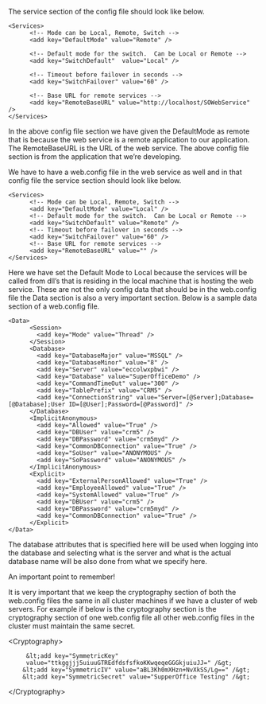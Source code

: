 <properties date="2016-06-24"
SortOrder="6"
/>

The service section of the config file should look like below.

```
<Services>
      <!-- Mode can be Local, Remote, Switch -->
      <add key="DefaultMode" value="Remote" />
 
      <!-- Default mode for the switch.  Can be Local or Remote -->
      <add key="SwitchDefault"  value="Local" />
 
      <!-- Timeout before failover in seconds -->
      <add key="SwitchFailover" value="60" />
 
      <!-- Base URL for remote services -->
      <add key="RemoteBaseURL" value="http://localhost/SOWebService" />
</Services>
```

 

In the above config file section we have given the DefaultMode as remote that is because the web service is a remote application to our application. The RemoteBaseURL is the URL of the web service. The above config file section is from the application that we’re developing.

We have to have a web.config file in the web service as well and in that config file the service section should look like below.

```
<Services>
      <!-- Mode can be Local, Remote, Switch -->
      <add key="DefaultMode" value="Local" />
      <!-- Default mode for the switch.  Can be Local or Remote -->
      <add key="SwitchDefault" value="Remote" />
      <!-- Timeout before failover in seconds -->
      <add key="SwitchFailover" value="60" />
      <!-- Base URL for remote services -->
      <add key="RemoteBaseURL" value="" />
</Services>
```

 

Here we have set the Default Mode to Local because the services will be called from dll’s that is residing in the local machine that is hosting the web service. These are not the only config data that should be in the web.config file the Data section is also a very important section. Below is a sample data section of a web.config file.

```
<Data>
      <Session>
        <add key="Mode" value="Thread" />
      </Session>
      <Database>
        <add key="DatabaseMajor" value="MSSQL" />
        <add key="DatabaseMinor" value="8" />
        <add key="Server" value="eccolwxpbwi" />
        <add key="Database" value="SuperOfficeDemo" />
        <add key="CommandTimeOut" value="300" />
        <add key="TablePrefix" value="CRM5" />
        <add key="ConnectionString" value="Server=[@Server];Database=[@Database];User ID=[@User];Password=[@Password]" />
      </Database>
      <ImplicitAnonymous>
        <add key="Allowed" value="True" />
        <add key="DBUser" value="crm5" />
        <add key="DBPassword" value="crm5myd" />
        <add key="CommonDBConnection" value="True" />
        <add key="SoUser" value="ANONYMOUS" />
        <add key="SoPassword" value="ANONYMOUS" />
      </ImplicitAnonymous>
      <Explicit>
        <add key="ExternalPersonAllowed" value="True" />
        <add key="EmployeeAllowed" value="True" />
        <add key="SystemAllowed" value="True" />
        <add key="DBUser" value="crm5" />
        <add key="DBPassword" value="crm5myd" />
        <add key="CommonDBConnection" value="True" />
      </Explicit>
</Data>
```

 

The database attributes that is specified here will be used when logging into the database and selecting what is the server and what is the actual database name will be also done from what we specify here.

An important point to remember!

It is very important that we keep the cryptography section of both the web.config files the same in all cluster machines if we have a cluster of web servers. For example if below is the cryptography section is the cryptography section of one web.config file all other web.config files in the cluster must maintain the same secret.

&lt;Cryptography&gt;

         &lt;add key="SymmetricKey"
         value="ttkggjjj5uiuuGTREdfdsfsfkoKKwqeqeGGGkjuiuJJ=" /&gt;
        &lt;add key="SymmetricIV" value="aBL3Kh0mXHzn+NvXkSS/Lg==" /&gt;
        &lt;add key="SymmetricSecret" value="SupperOffice Testing" /&gt;

&lt;/Cryptography&gt;

